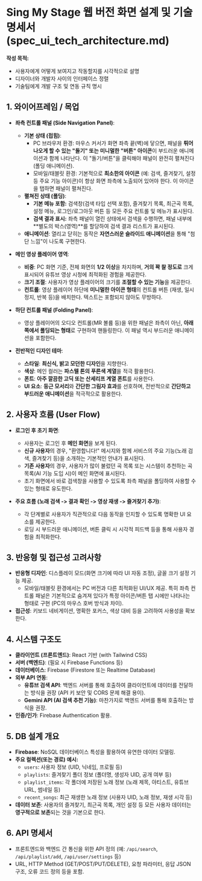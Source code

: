 # Sing My Stage 웹 버전 화면 설계 및 기술 명세서 (spec_ui_tech_architecture.md)

**작성 목적:**

- 사용자에게 어떻게 보여지고 작동할지를 시각적으로 설명
- 디자이너와 개발자 사이의 인터페이스 정렬
- 기술팀에게 개발 구조 및 연동 규칙 명시

## 1. 와이어프레임 / 목업

- **좌측 컨트롤 패널 (Side Navigation Panel)**:
  - **기본 상태 (접힘)**:
    - PC 브라우저 환경: 마우스 커서가 화면 좌측 끝(벽)에 닿으면, 패널을 **튀어나오게 할 수 있는 "돌기" 또는 미니멀한 "버튼" 아이콘**이 부드러운 애니메이션과 함께 나타난다. 이 "돌기/버튼"을 클릭해야 패널이 완전히 펼쳐진다 (폴딩 애니메이션).
    - 모바일/태블릿 환경: 기본적으로 **최소한의 아이콘** (예: 검색, 즐겨찾기, 설정 등 주요 기능 아이콘)이 항상 화면 좌측에 노출되어 있어야 한다. 이 아이콘을 탭하면 패널이 펼쳐진다.
  - **펼쳐진 상태 (폴딩)**:
    - **기본 메뉴 포함:** 검색창(검색 타입 선택 포함), 즐겨찾기 목록, 최근곡 목록, 설정 메뉴, 로그인/로그아웃 버튼 등 모든 주요 컨트롤 및 메뉴가 표시된다.
    - **검색 결과 표시:** 좌측 패널이 열린 상태에서 검색을 수행하면, 패널 내부에 **별도의 박스(영역)**를 할당하여 검색 결과 리스트가 표시된다.
  - **애니메이션**: 열리고 닫히는 동작은 **자연스러운 슬라이드 애니메이션**을 통해 "첨단 느낌"이 나도록 구현한다.

- **메인 영상 플레이어 영역**:
  - **비중**: PC 화면 기준, 전체 화면의 **1/2 이상**을 차지하며, **거의 꽉 찰 정도로** 크게 표시되어 유튜브 영상 시청에 최적화된 경험을 제공한다.
  - **크기 조절**: 사용자가 영상 플레이어의 크기를 **조절할 수 있는 기능**을 제공한다.
  - **컨트롤**: 영상 플레이어 하단에 **미니멀한 아이콘 형태**의 컨트롤 버튼 (재생, 일시정지, 반복 등)을 배치한다. 텍스트는 포함되지 않아도 무방하다.

- **하단 컨트롤 패널 (Folding Panel)**:
  - 영상 플레이어의 오디오 컨트롤(MR 볼륨 등)을 위한 패널은 좌측이 아닌, **아래쪽에서 폴딩되는 형태**로 구현하여 핸들링한다. 이 패널 역시 부드러운 애니메이션을 포함한다.

- **전반적인 디자인 테마**:
  - **스타일**: **최신식, 밝고 모던한 디자인**을 지향한다.
  - **색상**: 메인 컬러는 **파스텔 톤의 푸른색 계열**을 적극 활용한다.
  - **폰트**: **아주 깔끔한 고딕 또는 산세리프 계열 폰트**를 사용한다.
  - **UI 요소**: **둥근 모서리**와 **간단한 그림자 효과**를 선호하며, 전반적으로 **간단하고 부드러운 애니메이션**을 적극적으로 활용한다.

## 2. 사용자 흐름 (User Flow)

- **로그인 후 초기 화면**:
  - 사용자는 로그인 후 **메인 화면**을 보게 된다.
  - **신규 사용자**의 경우, "환영합니다!" 메시지와 함께 서비스의 주요 기능(노래 검색, 즐겨찾기 등)을 소개하는 기본적인 안내가 표시된다.
  - **기존 사용자**의 경우, 사용자가 많이 불렀던 곡 목록 또는 시스템이 추천하는 곡 목록(AI 기능 도입 시)이 메인 화면에 표시된다.
  - 초기 화면에서 바로 검색창을 사용할 수 있도록 좌측 패널을 폴딩하여 사용할 수 있는 형태로 유도한다.

- **주요 흐름 (노래 검색 -> 결과 확인 -> 영상 재생 -> 즐겨찾기 추가)**:
  - 각 단계별로 사용자가 직관적으로 다음 동작을 인지할 수 있도록 명확한 UI 요소를 제공한다.
  - 로딩 시 부드러운 애니메이션, 버튼 클릭 시 시각적 피드백 등을 통해 사용자 경험을 최적화한다.

## 3. 반응형 및 접근성 고려사항

- **반응형 디자인**: 디스플레이 모드(화면 크기에 따라 UI 자동 조정), 글꼴 크기 설정 기능 제공.
  - 모바일/태블릿 환경에서는 PC 버전과 다른 최적화된 UI/UX 제공. 특히 좌측 컨트롤 패널은 기본적으로 숨겨져 있다가 특정 아이콘/버튼 탭 시에만 나타나는 형태로 구현 (PC의 마우스 호버 방식과 차이).
- **접근성**: 키보드 네비게이션, 명확한 포커스, 색상 대비 등을 고려하여 사용성을 확보한다.

## 4. 시스템 구조도

- **클라이언트 (프론트엔드)**: React 기반 (with Tailwind CSS)
- **서버 (백엔드)**: (필요 시 Firebase Functions 등)
- **데이터베이스**: Firebase (Firestore 또는 Realtime Database)
- **외부 API 연동**:
  - **유튜브 검색 API**: 백엔드 서버를 통해 호출하여 클라이언트에 데이터를 전달하는 방식을 권장 (API 키 보안 및 CORS 문제 해결 용이).
  - **Gemini API (AI 검색 추천 기능)**: 마찬가지로 백엔드 서버를 통해 호출하는 방식을 권장.
- **인증/인가**: Firebase Authentication 활용.

## 5. DB 설계 개요

- **Firebase**: NoSQL 데이터베이스 특성을 활용하여 유연한 데이터 모델링.
- **주요 컬렉션(또는 경로) 예시:**
  - `users`: 사용자 정보 (UID, 닉네임, 프로필 등)
  - `playlists`: 즐겨찾기 폴더 정보 (폴더명, 생성자 UID, 공개 여부 등)
  - `playlist_items`: 각 폴더에 저장된 노래 정보 (노래 제목, 아티스트, 유튜브 URL, 썸네일 등)
  - `recent_songs`: 최근 재생한 노래 정보 (사용자 UID, 노래 정보, 재생 시각 등)
- **데이터 보존**: 사용자의 즐겨찾기, 최근곡 목록, 개인 설정 등 모든 사용자 데이터는 **영구적으로 보존**되는 것을 기본으로 한다.

## 6. API 명세서

- 프론트엔드와 백엔드 간 통신을 위한 API 정의 (예: `/api/search`, `/api/playlist/add`, `/api/user/settings` 등)
- URL, HTTP Method (GET/POST/PUT/DELETE), 요청 파라미터, 응답 JSON 구조, 오류 코드 정의 등을 포함.
